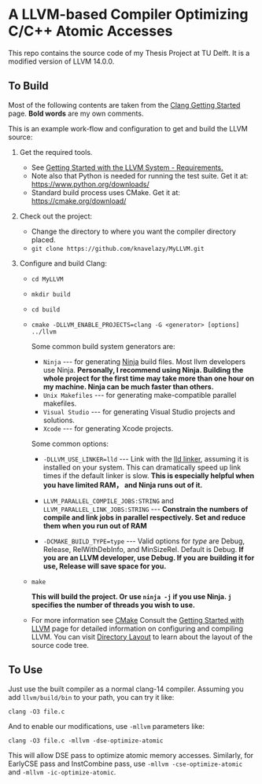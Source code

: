 # A LLVM-based Compiler Optimizing C/C++ Atomic Accesses

This repo contains the source code of my Thesis Project at TU Delft. It is a modified version of LLVM 14.0.0.

## To Build

Most of the following contents are taken from the [Clang Getting Started](http://clang.llvm.org/get_started.html) page. **Bold words** are my own comments.

This is an example work-flow and configuration to get and build the LLVM source:

1. Get the required tools.
    * See [Getting Started with the LLVM System - Requirements.](https://llvm.org/docs/GettingStarted.html#requirements)
    * Note also that Python is needed for running the test suite. Get it at: https://www.python.org/downloads/
    * Standard build process uses CMake. Get it at: https://cmake.org/download/
      
2. Check out the project:
    * Change the directory to where you want the compiler directory placed.
    * ``git clone https://github.com/knavelazy/MyLLVM.git``

3. Configure and build Clang:
     * ``cd MyLLVM``
  
     * ``mkdir build``
  
     * ``cd build``

     * ``cmake -DLLVM_ENABLE_PROJECTS=clang -G <generator> [options] ../llvm``

        Some common build system generators are:

        * ``Ninja`` --- for generating [Ninja](https://ninja-build.org)
          build files. Most llvm developers use Ninja. **Personally, I recommend using Ninja. Building the whole project for the first time may take more than one hour on my machine. Ninja can be much faster than others.**
        * ``Unix Makefiles`` --- for generating make-compatible parallel makefiles.
        * ``Visual Studio`` --- for generating Visual Studio projects and
          solutions.
        * ``Xcode`` --- for generating Xcode projects.

        Some common options:
  
        * ``-DLLVM_USE_LINKER=lld`` --- Link with the [lld linker](https://lld.llvm.org/), assuming it is installed on your system. This can dramatically speed up link times if the default linker is slow. **This is especially helpful when you have limited RAM， and Ninja runs out of it.**
      
        * ``LLVM_PARALLEL_COMPILE_JOBS:STRING`` and ``LLVM_PARALLEL_LINK_JOBS:STRING`` --- **Constrain the numbers of compile and link jobs in parallel respectively. Set and reduce them when you run out of RAM**

        * ``-DCMAKE_BUILD_TYPE=type`` --- Valid options for *type* are Debug,
          Release, RelWithDebInfo, and MinSizeRel. Default is Debug. **If you are an LLVM developer, use Debug. If you are building it for use, Release will save space for you.**

      * ``make``

        **This will build the project. Or use ``ninja -j`` if you use Ninja. ``j`` specifies the number of threads you wish to use.**

      * For more information see [CMake](https://llvm.org/docs/CMake.html)
Consult the
[Getting Started with LLVM](https://llvm.org/docs/GettingStarted.html#getting-started-with-llvm)
page for detailed information on configuring and compiling LLVM. You can visit
[Directory Layout](https://llvm.org/docs/GettingStarted.html#directory-layout)
to learn about the layout of the source code tree.
  
## To Use
Just use the built compiler as a normal clang-14 compiler. Assuming you add ``llvm/build/bin`` to your path, you can try it like:

``clang -O3 file.c``

And to enable our modifications, use ``-mllvm`` parameters like:

``clang -O3 file.c -mllvm -dse-optimize-atomic``

This will allow DSE pass to optimize atomic memory accesses. Similarly, for EarlyCSE pass and InstCombine pass, use ``-mllvm -cse-optimize-atomic`` and ``-mllvm -ic-optimize-atomic``.
